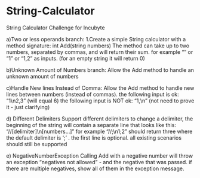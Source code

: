 # String-Calculator
String Calculator Challenge for Incubyte

a)Two or less operands branch:
1.Create a simple String calculator with a method signature:
int Add(string numbers)
The method can take up to two numbers, separated by commas, and will return their sum. 
for example “” or “1” or “1,2” as inputs.
(for an empty string it will return 0) 

b)Unknown Amount of Numbers branch:
Allow the Add method to handle an unknown amount of numbers

c)Handle New lines Instead of Comma:
Allow the Add method to handle new lines between numbers (instead of commas).
the following input is ok: “1\n2,3” (will equal 6)
the following input is NOT ok: “1,\n” (not need to prove it - just clarifying)

d) Different Delimiters
Support different delimiters
to change a delimiter, the beginning of the string will contain a separate line that looks like this: “//[delimiter]\n[numbers…]” for example “//;\n1;2” should return three where the default delimiter is ‘;’ .
the first line is optional. all existing scenarios should still be supported

e) NegativeNumberException
Calling Add with a negative number will throw an exception “negatives not allowed” - and the negative that was passed. 
if there are multiple negatives, show all of them in the exception message.








